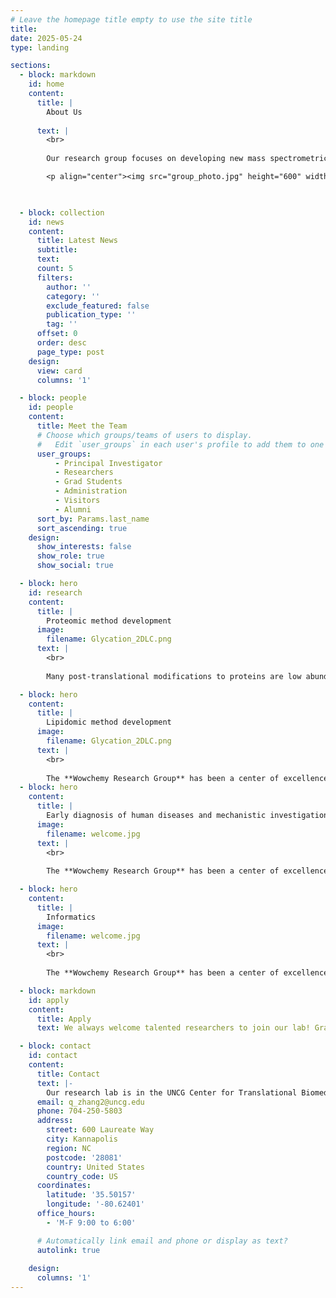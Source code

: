 ```yaml
---
# Leave the homepage title empty to use the site title
title:
date: 2025-05-24
type: landing

sections:
  - block: markdown
    id: home
    content:
      title: |
        About Us
      
      text: |
        <br>
        
        Our research group focuses on developing new mass spectrometric capabilities for measurement of biomolecules and the clinical applications of proteomics, lipidomics, and metabolomics. We aim for identification of early disease biomarkers and systems biological understanding of the pathogenic mechanisms underlying human diseases. 

        <p align="center"><img src="group_photo.jpg" height="600" width="800" </p>


  
  - block: collection
    id: news
    content:
      title: Latest News
      subtitle:
      text:
      count: 5
      filters:
        author: ''
        category: ''
        exclude_featured: false
        publication_type: ''
        tag: ''
      offset: 0
      order: desc
      page_type: post
    design:
      view: card
      columns: '1'

  - block: people
    id: people
    content:
      title: Meet the Team
      # Choose which groups/teams of users to display.
      #   Edit `user_groups` in each user's profile to add them to one or more of these groups.
      user_groups:
          - Principal Investigator
          - Researchers
          - Grad Students
          - Administration
          - Visitors
          - Alumni
      sort_by: Params.last_name
      sort_ascending: true
    design:
      show_interests: false
      show_role: true
      show_social: true

  - block: hero
    id: research
    content:
      title: |
        Proteomic method development
      image:
        filename: Glycation_2DLC.png
      text: |
        <br>
        
        Many post-translational modifications to proteins are low abundant, accurate analysis of protein PTM requires specific enrichment methods. We developed online boronic affinity enrichment method for 2DLC-MS/MS analysis of glycated proteins, which has been used in identification of biomarkers to glycemic control and diabetic complications. In addition, This research area is contantly driven by unmet biomedical needs in measurement sensitivity, specificity and throughout. 

  - block: hero
    content:
      title: |
        Lipidomic method development
      image:
        filename: Glycation_2DLC.png
      text: |
        <br>
        
        The **Wowchemy Research Group** has been a center of excellence for Artificial Intelligence research, teaching, and practice since its founding in 2016.
  - block: hero
    content:
      title: |
        Early diagnosis of human diseases and mechanistic investigation
      image:
        filename: welcome.jpg
      text: |
        <br>
        
        The **Wowchemy Research Group** has been a center of excellence for Artificial Intelligence research, teaching, and practice since its founding in 2016.

  - block: hero
    content:
      title: |
        Informatics
      image:
        filename: welcome.jpg
      text: |
        <br>
        
        The **Wowchemy Research Group** has been a center of excellence for Artificial Intelligence research, teaching, and practice since its founding in 2016.

  - block: markdown
    id: apply
    content:
      title: Apply
      text: We always welcome talented researchers to join our lab! Graduate students who wish to pursue a PhD or MS degree in Chemistry, please submit your application through the [graduate program](https://chem.uncg.edu/#academics) in the Department of Chemistry & Biochemistry of UNCG. If you are interested in joining us as a postdoctoral researcher or a research scientist, please contact Dr. Zhang, include a CV and a statement of your research interests and skills and how they align with our research projects.

  - block: contact
    id: contact
    content:
      title: Contact
      text: |-
        Our research lab is in the UNCG Center for Translational Biomedical Research, located on the beautiful North Carolina Research Campus in the thriving downtown Kannapolis, a suburb of Charlotte.
      email: q_zhang2@uncg.edu
      phone: 704-250-5803
      address:
        street: 600 Laureate Way
        city: Kannapolis
        region: NC
        postcode: '28081'
        country: United States
        country_code: US
      coordinates:
        latitude: '35.50157'
        longitude: '-80.62401'
      office_hours:
        - 'M-F 9:00 to 6:00'

      # Automatically link email and phone or display as text?
      autolink: true
    
    design:
      columns: '1'
---
```

